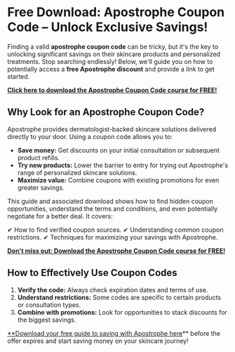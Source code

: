 # Free Download: Apostrophe Coupon Code – Unlock Exclusive Savings!

Finding a valid **apostrophe coupon code** can be tricky, but it's the key to unlocking significant savings on their skincare products and personalized treatments. Stop searching endlessly! Below, we'll guide you on how to potentially access a **free Apostrophe discount** and provide a link to get started.

[**Click here to download the Apostrophe Coupon Code course for FREE!**](https://udemywork.com/apostrophe-coupon-code)

## Why Look for an Apostrophe Coupon Code?

Apostrophe provides dermatologist-backed skincare solutions delivered directly to your door. Using a coupon code allows you to:

*   **Save money:** Get discounts on your initial consultation or subsequent product refills.
*   **Try new products:** Lower the barrier to entry for trying out Apostrophe's range of personalized skincare solutions.
*   **Maximize value:** Combine coupons with existing promotions for even greater savings.

This guide and associated download shows how to find hidden coupon opportunities, understand the terms and conditions, and even potentially negotiate for a better deal. It covers:

✔ How to find verified coupon sources.
✔ Understanding common coupon restrictions.
✔ Techniques for maximizing your savings with Apostrophe.

[**Don't miss out: Download the Apostrophe Coupon Code course for FREE!**](https://udemywork.com/apostrophe-coupon-code)

## How to Effectively Use Coupon Codes

1. **Verify the code:** Always check expiration dates and terms of use.
2. **Understand restrictions:** Some codes are specific to certain products or consultation types.
3. **Combine with promotions:** Look for opportunities to stack discounts for the biggest savings.

[**Download your free guide to saving with Apostrophe here](https://udemywork.com/apostrophe-coupon-code)** before the offer expires and start saving money on your skincare journey!
